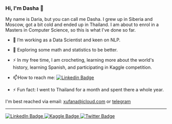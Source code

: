 ### Hi, I'm Dasha 👋

My name is Daria, but you can call me Dasha. I grew up in Siberia and Moscow, got a bit cold and ended up in Thailand. I am about to enrol in a Masters in Computer Science, so this is what I've done so far.

- :telescope: I’m working as a Data Scientist and keen on NLP.

- :seedling: Exploring some math and statistics to be better.

- :zap: In my free time, I am crocheting, learning more about the world's history, learning Spanish, and participating in Kaggle competition.

- :mailbox:How to reach me: [![Linkedin Badge](https://img.shields.io/badge/-xufana-blue?style=flat&logo=Linkedin&logoColor=white)](https://www.linkedin.com/in/daria-andreeva-ba5a1a1a5/)

- ⚡ Fun fact: I went to Thailand for a month and spent there a whole year.

I'm best reached via email: <xufana@icloud.com> or [telegram](t.me/xufana)

---

<div id="badges">
  <a href="https://www.linkedin.com/in/daria-andreeva-ba5a1a1a5/">
    <img src="https://img.shields.io/badge/LinkedIn-blue?style=for-the-badge&logo=linkedin&logoColor=white" alt="LinkedIn Badge"/>
  </a>
  <a href="https://www.kaggle.com/xufana">
    <img src="https://img.shields.io/badge/Kaggle-blue?style=for-the-badge&logo=Kaggle&logoColor=white" alt="Kaggle Badge"/>
  </a>
  <a href="https://twitter.com/wutwiy">
    <img src="https://img.shields.io/badge/Twitter-blue?style=for-the-badge&logo=twitter&logoColor=white" alt="Twitter Badge"/>
  </a>
</div>
<div id="badges">
<img src="https://komarev.com/ghpvc/?username=xufana&style=flat-square&color=blue" alt=""/>
</div>
